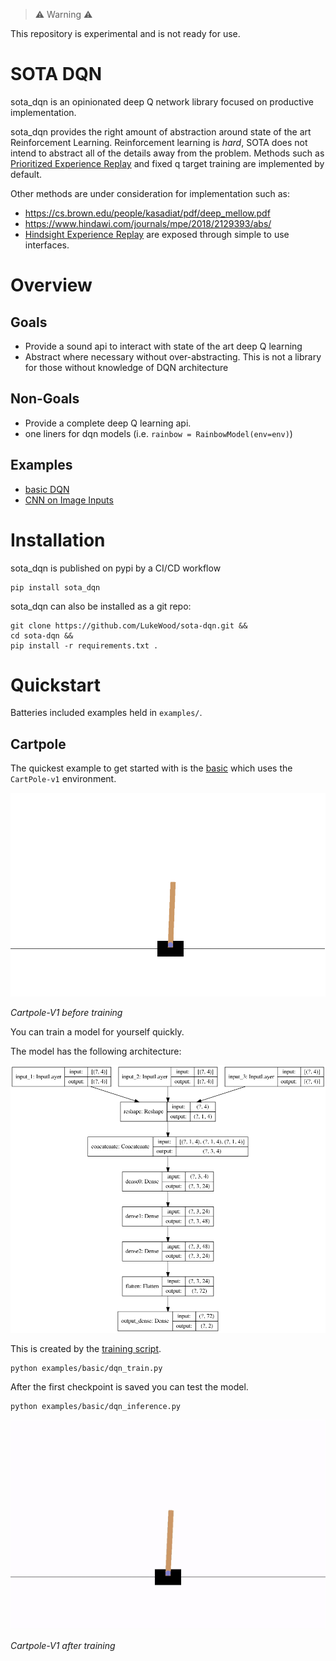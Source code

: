 > ⚠ Warning ⚠

This repository is experimental and is not ready for use.

# SOTA DQN

sota_dqn is an opinionated deep Q network library focused on productive implementation.

sota_dqn provides the right amount of abstraction around state of the art Reinforcement Learning.
Reinforcement learning is _hard_, SOTA does not intend to abstract all of the details away from the problem.
Methods such as [Prioritized Experience Replay](https://arxiv.org/abs/1511.05952) and fixed q target training are implemented by default.

Other methods are under consideration for implementation such as:
- https://cs.brown.edu/people/kasadiat/pdf/deep_mellow.pdf
- https://www.hindawi.com/journals/mpe/2018/2129393/abs/
- [Hindsight Experience Replay](http://papers.nips.cc/paper/7090-hindsight-experience-replay) are exposed through simple to use interfaces.


# Overview
## Goals
- Provide a sound api to interact with state of the art deep Q learning
- Abstract where necessary without over-abstracting.  This is not a library for those without knowledge of DQN architecture

## Non-Goals
- Provide a complete deep Q learning api. 
- one liners for dqn models (i.e. `rainbow = RainbowModel(env=env)`)

## Examples
- [basic DQN](examples/basic/)
- [CNN on Image Inputs](examples/cnn/)

# Installation
sota_dqn is published on pypi by a CI/CD workflow
```
pip install sota_dqn
```

sota_dqn can also be installed as a git repo:
```
git clone https://github.com/LukeWood/sota-dqn.git &&
cd sota-dqn && 
pip install -r requirements.txt .
```

# Quickstart
Batteries included examples held in `examples/`.

## Cartpole
The quickest example to get started with is the [basic](examples/basic) which uses the `CartPole-v1` environment.

![random sample video](media/random-cartpole.gif)

_Cartpole-V1 before training_

You can train a model for yourself quickly.

The model has the following architecture:

![model architecture](media/basic_model.png)

This is created by the [training script](examples/basic/train.py).

```
python examples/basic/dqn_train.py
```

After the first checkpoint is saved you can test the model.

```
python examples/basic/dqn_inference.py
```

![trained sample video](media/trained-cartpole.gif)

_Cartpole-V1 after training_
